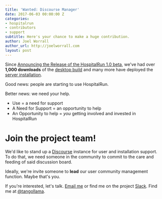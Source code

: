 ```yaml
---
title: 'Wanted: Discourse Manager'
date: 2017-06-03 00:00:00 Z
categories:
- hospitalrun
- contributors
- support
subtitle: Here's your chance to make a huge contribution.
author: Joel Worrall
author_url: http://joelworrall.com
layout: post
---
```


Since [Announcing the Release of the HospitalRun 1.0 beta](http://hospitalrun.io/blog/2017/05/announcing-hospitalrun-1.0.0-beta), we've had over __1,000 downloads__ of the [desktop build](http://hospitalrun.io/tryit) and many more have deployed the [server installation](https://github.com/HospitalRun/hospitalrun-server/blob/master/DEPLOYMENT_GUIDE.md).

Good news: people are starting to use HospitalRun.

Better news: we need your help.

* Use = a need for support
* A Need for Support = an opportunity to help
* An Opportunity to help = _you_ getting involved and invested in HospitalRun

# Join the project team!
We'd like to stand up a [Discourse](http://discourse.com) instance for user and installation support. To do that, we need someone in the community to commit to the care and feeding of said discussion board.

Ideally, we're invite someone to __lead__ our user community management function. Maybe that's you.

If you're interested, let's talk. [Email me](mailto:joel@hospitalrun.io) or find me on the project [Slack](https://hospitalrun-slackin.herokuapp.com/). Find me at [@tangollama](https://hospitalrun.slack.com/messages/@tangollama/).

[jekyll-gh]: https://github.com/mojombo/jekyll
[jekyll]:    http://jekyllrb.com
